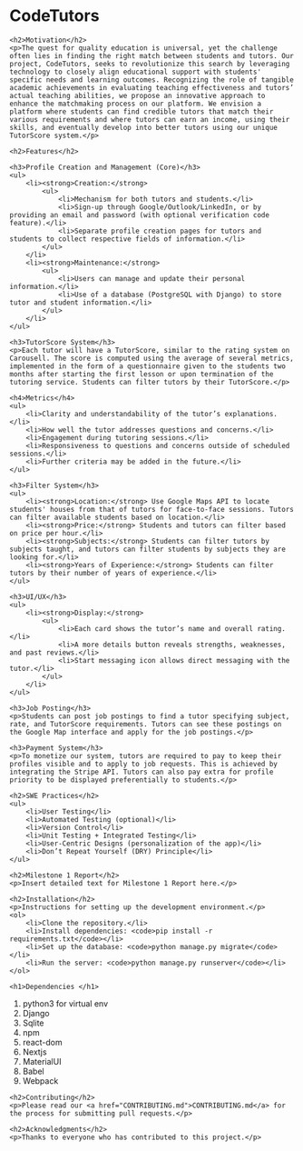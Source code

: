 ﻿

<!DOCTYPE html>
<html lang="en">
<head>
    <meta charset="UTF-8">
    <meta name="viewport" content="width=device-width, initial-scale=1.0">
    <title>CodeTutors README</title>
</head>
<body>
    <h1>CodeTutors</h1>

    <h2>Motivation</h2>
    <p>The quest for quality education is universal, yet the challenge often lies in finding the right match between students and tutors. Our project, CodeTutors, seeks to revolutionize this search by leveraging technology to closely align educational support with students' specific needs and learning outcomes. Recognizing the role of tangible academic achievements in evaluating teaching effectiveness and tutors’ actual teaching abilities, we propose an innovative approach to enhance the matchmaking process on our platform. We envision a platform where students can find credible tutors that match their various requirements and where tutors can earn an income, using their skills, and eventually develop into better tutors using our unique TutorScore system.</p>

    <h2>Features</h2>

    <h3>Profile Creation and Management (Core)</h3>
    <ul>
        <li><strong>Creation:</strong>
            <ul>
                <li>Mechanism for both tutors and students.</li>
                <li>Sign-up through Google/Outlook/LinkedIn, or by providing an email and password (with optional verification code feature).</li>
                <li>Separate profile creation pages for tutors and students to collect respective fields of information.</li>
            </ul>
        </li>
        <li><strong>Maintenance:</strong>
            <ul>
                <li>Users can manage and update their personal information.</li>
                <li>Use of a database (PostgreSQL with Django) to store tutor and student information.</li>
            </ul>
        </li>
    </ul>

    <h3>TutorScore System</h3>
    <p>Each tutor will have a TutorScore, similar to the rating system on Carousell. The score is computed using the average of several metrics, implemented in the form of a questionnaire given to the students two months after starting the first lesson or upon termination of the tutoring service. Students can filter tutors by their TutorScore.</p>

    <h4>Metrics</h4>
    <ul>
        <li>Clarity and understandability of the tutor’s explanations.</li>
        <li>How well the tutor addresses questions and concerns.</li>
        <li>Engagement during tutoring sessions.</li>
        <li>Responsiveness to questions and concerns outside of scheduled sessions.</li>
        <li>Further criteria may be added in the future.</li>
    </ul>

    <h3>Filter System</h3>
    <ul>
        <li><strong>Location:</strong> Use Google Maps API to locate students' houses from that of tutors for face-to-face sessions. Tutors can filter available students based on location.</li>
        <li><strong>Price:</strong> Students and tutors can filter based on price per hour.</li>
        <li><strong>Subjects:</strong> Students can filter tutors by subjects taught, and tutors can filter students by subjects they are looking for.</li>
        <li><strong>Years of Experience:</strong> Students can filter tutors by their number of years of experience.</li>
    </ul>

    <h3>UI/UX</h3>
    <ul>
        <li><strong>Display:</strong>
            <ul>
                <li>Each card shows the tutor’s name and overall rating.</li>
                <li>A more details button reveals strengths, weaknesses, and past reviews.</li>
                <li>Start messaging icon allows direct messaging with the tutor.</li>
            </ul>
        </li>
    </ul>

    <h3>Job Posting</h3>
    <p>Students can post job postings to find a tutor specifying subject, rate, and TutorScore requirements. Tutors can see these postings on the Google Map interface and apply for the job postings.</p>

    <h3>Payment System</h3>
    <p>To monetize our system, tutors are required to pay to keep their profiles visible and to apply to job requests. This is achieved by integrating the Stripe API. Tutors can also pay extra for profile priority to be displayed preferentially to students.</p>

    <h2>SWE Practices</h2>
    <ul>
        <li>User Testing</li>
        <li>Automated Testing (optional)</li>
        <li>Version Control</li>
        <li>Unit Testing + Integrated Testing</li>
        <li>User-Centric Designs (personalization of the app)</li>
        <li>Don’t Repeat Yourself (DRY) Principle</li>
    </ul>

    <h2>Milestone 1 Report</h2>
    <p>Insert detailed text for Milestone 1 Report here.</p>

    <h2>Installation</h2>
    <p>Instructions for setting up the development environment.</p>
    <ol>
        <li>Clone the repository.</li>
        <li>Install dependencies: <code>pip install -r requirements.txt</code></li>
        <li>Set up the database: <code>python manage.py migrate</code></li>
        <li>Run the server: <code>python manage.py runserver</code></li>
    </ol>

    <h1>Dependencies </h1>
<div>
  <ol>
    <li>python3 for virtual env</li>
    <li>Django</li>
    <li>Sqlite</li>
    <li>npm</li>
    <li>react-dom</li>
    <li>Nextjs</li>
    <li>MaterialUI</li>
    <li>Babel</li>
    <li>Webpack</li>
  </ol>
</div>

    <h2>Contributing</h2>
    <p>Please read our <a href="CONTRIBUTING.md">CONTRIBUTING.md</a> for the process for submitting pull requests.</p>

    <h2>Acknowledgments</h2>
    <p>Thanks to everyone who has contributed to this project.</p>
</body>
</html>

